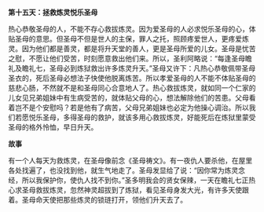 **第十五天：拯救炼灵悦乐圣母**

热心恭敬圣母的人，不能不存心救拔炼灵。因为爱圣母的人必求悦乐圣母的心，体贴圣母的意思。但圣母不但是世人的主保，罪人之托，照顾疼爱世人，更疼爱炼灵。因为他们都是善灵，都是将升天堂的善人，更是圣母所爱的儿女。圣母是忧苦之慰，不愿让他们受苦，时刻愿意救出他们来。所以，圣利阿略说：“每逢圣母瞻礼及瞻礼七，圣母必到炼狱救出许多炼灵升天。”圣母又许下：凡热心恭敬佩带圣母圣衣的，死后圣母必想法子快使他脱离炼苦。所以孝爱圣母的人不能不体贴圣母的慈悲心肠，不然就不是和圣母同心合意地人了。热心救拔炼灵，就如同一个仁家的儿女见兄弟姐妹中有生病受苦的，就体贴父母的心，想法解除他们的苦患。父母看着岂不是个安慰吗？若是他有了病苦，父母兄弟姐妹也必定为他操心调治。所以我们若愿悦乐圣母，多得圣母的救护，就该多用心救拔炼灵，好能死后在炼狱里蒙受圣母的格外怜恤，早日升天。

**故事**

有一个人每天为救炼灵，在圣母像前念《圣母祷文》。有一夜仇人要杀他，在屋里各处找遍了，也没找到他，就生气地走了。圣母发显给了说：“因你常为炼灵念经，所以我保护你，使仇人找不到你。”圣多明我会的贤女保辣，一天在瞻礼七正热心求圣母救拔炼灵，忽然神灵超拔到了炼狱，看见圣母身发大光，有许多天使跟着。圣母命天使把那些炼灵的锁琏打开，领他们升天去了。